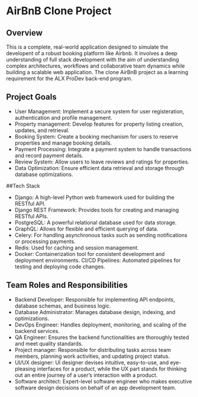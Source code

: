 # AirBnB Clone Project
## Overview
This is a complete, real-world application designed to simulate the developent of a robust booking platform like Airbnb. It involves a deep understanding of full stack development with the aim of understanding complex architectures, workflows and collaborative team dynamics while building a scalable web application.
The clone AirBnB project as a learning requirement for the ALX ProDev back-end program.

## Project Goals
- User Management: Implement a secure system for user registeration, authentication and profile management.
- Property management: Develop features for property listing creation, updates, and retrieval.
- Booking System: Create a booking mechanism for users to reserve properties and manage booking details.
- Payment Processing: Integrate a payment system to handle transactions and record payment details.
- Review System: Allow users to leave reviews and ratings for properties.
- Data Optimization: Ensure efficient data retrieval and storage through database optimizations.

##Tech Stack
- Django: A high-level Python web framework used for building the RESTful API.
- Django REST Framework: Provides tools for creating and managing RESTful APIs.
- PostgreSQL: A powerful relational database used for data storage.
- GraphQL: Allows for flexible and efficient querying of data.
- Celery: For handling asynchronous tasks such as sending notifications or processing payments.
- Redis: Used for caching and session management.
- Docker: Containerization tool for consistent development and deployment environments. CI/CD Pipelines: Automated pipelines for testing and deploying code changes.


## Team Roles and Responsibilities
- Backend Developer: Responsible for implementing API endpoints, database schemas, and business logic.
- Database Administrator: Manages database design, indexing, and optimizations.
- DevOps Engineer: Handles deployment, monitoring, and scaling of the backend services.
- QA Engineer: Ensures the backend functionalities are thoroughly tested and meet quality standards.
- Project manager: Responsible for distributing tasks across team members, planning work activities, and updating project status.
- UI/UX designer: UI designer devises intuitive, easy-to-use, and eye-pleasing interfaces for a product, while the UX part stands for thinking out an entire journey of a user’s interaction with a product.
- Software architect: Expert-level software engineer who makes executive software design decisions on behalf of an app development team.
